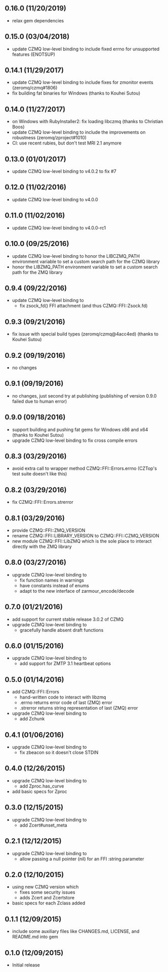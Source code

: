 0.16.0 (11/20/2019)
-----
* relax gem dependencies

0.15.0 (03/04/2018)
-----
* update CZMQ low-level binding to include fixed errno for unsupported features (ENOTSUP)

0.14.1 (11/29/2017)
-----
* update CZMQ low-level binding to include fixes for zmonitor events
  (zeromq/czmq#1806)
* fix building fat binaries for Windows (thanks to Kouhei Sutou)

0.14.0 (11/27/2017)
-----
* on Windows with RubyInstaller2: fix loading libczmq
  (thanks to Christian Boos)
* update CZMQ low-level binding to include the improvements on robustness
  (zeromq/zproject#1010)
* CI: use recent rubies, but don't test MRI 2.1 anymore

0.13.0 (01/01/2017)
-----
* update CZMQ low-level binding to v4.0.2 to fix #7

0.12.0 (11/02/2016)
-----
* update CZMQ low-level binding to v4.0.0

0.11.0 (11/02/2016)
-----
* update CZMQ low-level binding to v4.0.0-rc1

0.10.0 (09/25/2016)
-----
* update CZMQ low-level binding to honor the LIBCZMQ_PATH environment variable
  to set a custom search path for the CZMQ library
* honor the LIBZMQ_PATH environment variable to set a custom search path for
  the ZMQ library

0.9.4 (09/22/2016)
-----
* update CZMQ low-level binding to
  - fix zsock_fd() FFI attachment (and thus CZMQ::FFI::Zsock.fd)

0.9.3 (09/21/2016)
-----
* fix issue with special build types (zeromq/czmq@4acc4ed)
  (thanks to Kouhei Sutou)

0.9.2 (09/19/2016)
-----
* no changes

0.9.1 (09/19/2016)
-----
* no changes, just second try at publishing (publishing of version 0.9.0 failed
  due to human error)

0.9.0 (09/18/2016)
-----
* support building and pushing fat gems for Windows x86 and x64
  (thanks to Kouhei Sutou)
* upgrade CZMQ low-level binding to fix cross compile errors

0.8.3 (03/29/2016)
-----
* avoid extra call to wrapper method CZMQ::FFI::Errors.errno (CZTop's test
  suite doesn't like this)

0.8.2 (03/29/2016)
-----
* fix CZMQ::FFI::Errors.strerror

0.8.1 (03/29/2016)
-----
* provide CZMQ::FFI::ZMQ_VERSION
* rename CZMQ::FFI::LIBRARY_VERSION to CZMQ::FFI::CZMQ_VERSION
* new module CZMQ::FFI::LibZMQ which is the sole place to interact directly
  with the ZMQ library

0.8.0 (03/27/2016)
-----
* upgrade CZMQ low-level binding to
  - fix function names in warnings
  - have constants instead of enums
  - adapt to the new interface of zarmour_encode/decode

0.7.0 (01/21/2016)
-----
* add support for current stable release 3.0.2 of CZMQ
* upgrade CZMQ low-level binding to
  - gracefully handle absent draft functions

0.6.0 (01/15/2016)
-----
* upgrade CZMQ low-level binding to
  - add support for ZMTP 3.1 heartbeat options

0.5.0 (01/14/2016)
-----
* add CZMQ::FFI::Errors
  - hand-written code to interact with libzmq
  - .errno returns error code of last (ZMQ) error
  - .strerror returns string representation of last (ZMQ) error
* upgrade CZMQ low-level binding to
  - add Zchunk

0.4.1 (01/06/2016)
-----
* upgrade CZMQ low-level binding to
  - fix zbeacon so it doesn't close STDIN

0.4.0 (12/26/2015)
-----
* upgrade CZMQ low-level binding to
  - add Zproc.has_curve
* add basic specs for Zproc

0.3.0 (12/15/2015)
-----
* upgrade CZMQ low-level binding to
  - add Zcert#unset_meta

0.2.1 (12/12/2015)
-----
* upgrade CZMQ low-level binding to
  - allow passing a null pointer (nil) for an FFI :string parameter

0.2.0 (12/10/2015)
-----
* using new CZMQ version which
  - fixes some security issues
  - adds Zcert and Zcertstore
* basic specs for each Zclass added

0.1.1 (12/09/2015)
-----
* include some auxiliary files like CHANGES.md, LICENSE, and README.md into gem

0.1.0 (12/09/2015)
-----
* Initial release
